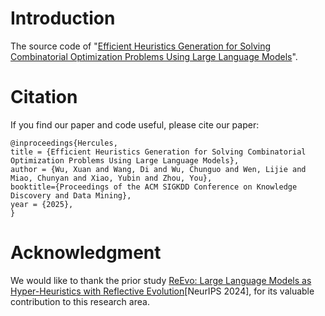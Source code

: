 # Introduction
The source code of "[Efficient Heuristics Generation for Solving Combinatorial Optimization Problems Using Large Language Models]()".


# Citation
If you find our paper and code useful, please cite our paper:
```
@inproceedings{Hercules,
title = {Efficient Heuristics Generation for Solving Combinatorial Optimization Problems Using Large Language Models},
author = {Wu, Xuan and Wang, Di and Wu, Chunguo and Wen, Lijie and Miao, Chunyan and Xiao, Yubin and Zhou, You},
booktitle={Proceedings of the ACM SIGKDD Conference on Knowledge Discovery and Data Mining},
year = {2025},
}
```
# Acknowledgment
We would like to thank the prior study [ReEvo: Large Language Models as Hyper-Heuristics with Reflective Evolution](https://openreview.net/forum?id=483IPG0HWL)[NeurIPS 2024], for its valuable contribution to this research area.

